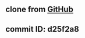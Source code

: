 

## clone from [GitHub](https://github.com/lbuque/micropython-home-assistant/tree/master)

## commit ID: d25f2a8